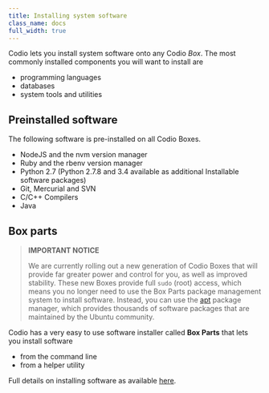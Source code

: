 ```yaml
---
title: Installing system software
class_name: docs
full_width: true
---
```


Codio lets you install system software onto any Codio *Box*. The most commonly installed components you will want to install are

- programming languages
- databases
- system tools and utilities

## Preinstalled software
The following software is pre-installed on all Codio Boxes.

- NodeJS and the nvm version manager
- Ruby and the rbenv version manager
- Python 2.7 (Python 2.7.8 and 3.4 available as additional Installable software packages)
- Git, Mercurial and SVN
- C/C++ Compilers
- Java

## Box parts

> **IMPORTANT NOTICE**
>
> We are currently rolling out a new generation of Codio Boxes that will provide far greater power and control for you, as well as improved stability. These new Boxes provide full `sudo` (root) access, which means you no longer need to use the Box Parts package management system to install software. Instead, you can use the [apt](https://help.ubuntu.com/community/AptGet/Howto) package manager, which provides thousands of software packages that are maintained by the Ubuntu community.


Codio has a very easy to use software installer called **Box Parts** that lets you install software 

- from the command line
- from a helper utility

Full details on installing software as available [here](/docs/ide/boxes/installsw/box-parts/).



